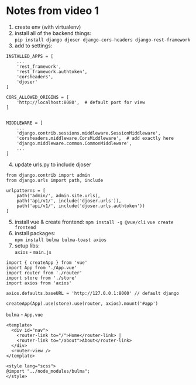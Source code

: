 # Notes from video 1

1. create env (with virtualenv)
2. install all of the backend things:  
`pip install django djoser django-cors-headers django-rest-framework`
3. add to settings:  
```
INSTALLED_APPS = [
    ...
    'rest_framework',
    'rest_framework.authtoken',
    'corsheaders',
    'djoser'
]

CORS_ALLOWED_ORIGINS = [
    'http://localhost:8080',  # default port for view
]


MIDDLEWARE = [
    ...
    'django.contrib.sessions.middleware.SessionMiddleware',
    'corsheaders.middleware.CorsMiddleware',  # add exactly here
    'django.middleware.common.CommonMiddleware',
    ...
]
```
4. update urls.py to include djoser
```
from django.contrib import admin
from django.urls import path, include

urlpatterns = [
    path('admin/', admin.site.urls),
    path('api/v1/', include('djoser.urls')),
    path('api/v1/', include('djoser.urls.authtoken'))
]
```
5. install vue & create frontend:
`npm install -g @vue/cli`
`vue create frontend`
6. install packages:  
`npm install bulma bulma-toast axios`
7. setup libs:  
`axios` - `main.js`
```
import { createApp } from 'vue'
import App from './App.vue'
import router from './router'
import store from './store'
import axios from 'axios'

axios.defaults.baseURL = 'http://127.0.0.1:8000' // default django

createApp(App).use(store).use(router, axios).mount('#app')
```
`bulma` - `App.vue`
```
<template>
  <div id="nav">
    <router-link to="/">Home</router-link> |
    <router-link to="/about">About</router-link>
  </div>
  <router-view />
</template>

<style lang="scss">
@import "../node_modules/bulma";
</style>
```